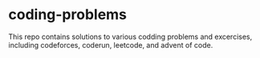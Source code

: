 # coding-problems

This repo contains solutions to various codding problems and excercises, including codeforces, coderun, leetcode, and advent of code.